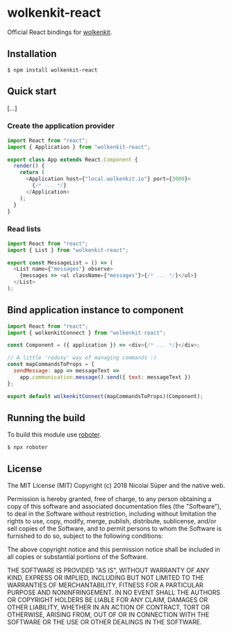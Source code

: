 # wolkenkit-react

Official React bindings for [wolkenkit](https://github.com/thenativeweb/wolkenkit).

## Installation

```shell
$ npm install wolkenkit-react
```

## Quick start

[…]

### Create the application provider

```js
import React from "react";
import { Application } from "wolkenkit-react";

export class App extends React.Component {
  render() {
    return (
      <Application host={"local.wolkenkit.io"} port={3000}>
        {/* ... */}
      </Application>
    );
  }
}
```

### Read lists

```js
import React from "react";
import { List } from "wolkenkit-react";

export const MessageList = () => (
  <List name={"messages"} observe>
    {messages => <ul className={"messages"}>{/* ... */}</ul>}
  </List>
);
```

## Bind application instance to component

```js
import React from "react";
import { wolkenkitConnect } from "wolkenkit-react";

const Component = ({ application }) => <div>{/* ... */}</div>;

// A little 'reduxy' way of managing commands :)
const mapCommandsToProps = {
  sendMessage: app => messageText =>
    app.communication.message().send({ text: messageText })
};

export default wolkenkitConnect(mapCommandsToProps)(Component);
```

## Running the build

To build this module use [roboter](https://www.npmjs.com/package/roboter).

```shell
$ npx roboter
```

## License

The MIT License (MIT)
Copyright (c) 2018 Nicolai Süper and the native web.

Permission is hereby granted, free of charge, to any person obtaining a copy of this software and associated documentation files (the "Software"), to deal in the Software without restriction, including without limitation the rights to use, copy, modify, merge, publish, distribute, sublicense, and/or sell copies of the Software, and to permit persons to whom the Software is furnished to do so, subject to the following conditions:

The above copyright notice and this permission notice shall be included in all copies or substantial portions of the Software.

THE SOFTWARE IS PROVIDED "AS IS", WITHOUT WARRANTY OF ANY KIND, EXPRESS OR IMPLIED, INCLUDING BUT NOT LIMITED TO THE WARRANTIES OF MERCHANTABILITY, FITNESS FOR A PARTICULAR PURPOSE AND NONINFRINGEMENT. IN NO EVENT SHALL THE AUTHORS OR COPYRIGHT HOLDERS BE LIABLE FOR ANY CLAIM, DAMAGES OR OTHER LIABILITY, WHETHER IN AN ACTION OF CONTRACT, TORT OR OTHERWISE, ARISING FROM, OUT OF OR IN CONNECTION WITH THE SOFTWARE OR THE USE OR OTHER DEALINGS IN THE SOFTWARE.
